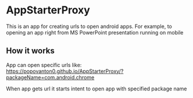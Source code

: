 # AppStarterProxy
This is an app for creating urls to open android apps. For example, to opening an 
app right from MS PowerPoint presentation running on mobile

## How it works
App can open specific urls like: https://popovanton0.github.io/AppStarterProxy/?packageName=com.android.chrome

When app gets url it starts intent to open app with specified package name
